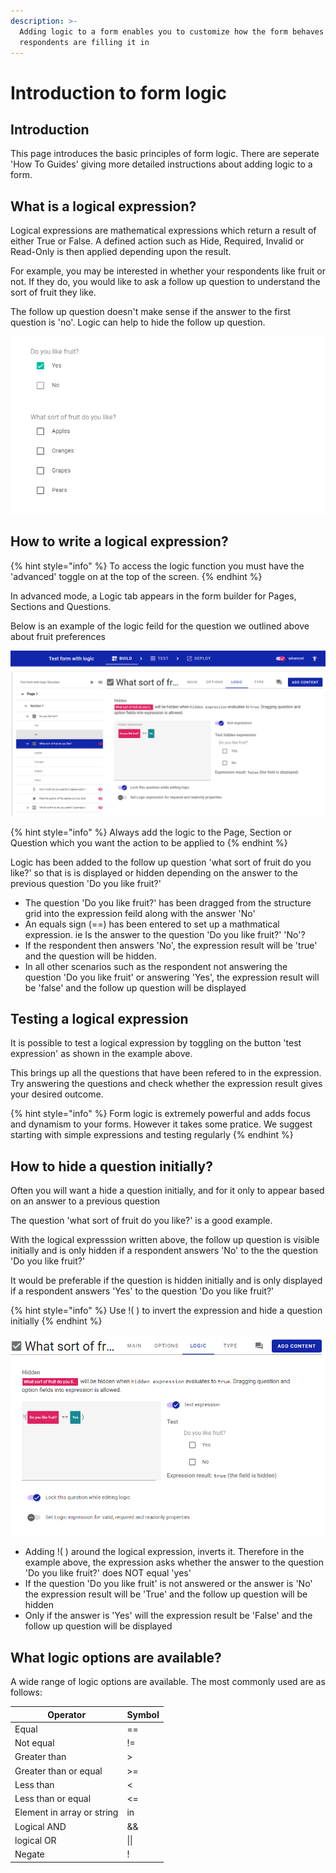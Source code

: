 ```yaml
---
description: >-
  Adding logic to a form enables you to customize how the form behaves when
  respondents are filling it in
---
```


# Introduction to form logic

## Introduction

This page introduces the basic principles of form logic.  There are seperate 'How To Guides' giving more detailed instructions about adding logic to a form.

## What is a logical expression?

Logical expressions are mathematical expressions which return a result of either True or False.  A defined action such as Hide, Required, Invalid or Read-Only is then applied depending upon the result.

For example, you may be interested in whether your respondents like fruit or not.  If they do, you would like to ask a follow up question to understand the sort of fruit they like. &#x20;

The follow up question doesn't make sense if the answer to the first question is 'no'.  Logic can help to hide the follow up question.

![Example of a question where logic can help](<../../.gitbook/assets/image (300) (1) (1) (1) (1) (1) (1).png>)

## How to write a logical expression?

{% hint style="info" %}
To access the logic function you must have the 'advanced' toggle on at the top of the screen.&#x20;
{% endhint %}

In advanced mode, a Logic tab appears in the form builder for Pages, Sections and Questions. &#x20;

Below is an example of the logic feild for the question we outlined above about fruit preferences

![](<../../.gitbook/assets/image (304) (1) (1) (1) (1) (1) (1) (1).png>)

{% hint style="info" %}
Always add the logic to the Page, Section or Question which you want the action to be applied to
{% endhint %}

Logic has been added to the follow up question 'what sort of fruit do you like?' so that is is displayed or hidden depending on the answer to the previous question 'Do you like fruit?'

* The question 'Do you like fruit?' has been dragged from the structure grid into the expression feild along with the answer 'No'
* An equals sign (==) has been entered to set up a mathmatical expression.  ie Is the answer to the question 'Do you like fruit?'  'No'? &#x20;
* If the respondent then answers 'No', the expression result will be 'true' and the question will be hidden. &#x20;
* In all other scenarios such as the respondent not answering the question 'Do you like fruit' or answering 'Yes', the expression result will be 'false' and the follow up question will be displayed

## Testing a logical expression

It is possible to test a logical expression by toggling on the button 'test expression' as shown in the example above. &#x20;

This brings up all the questions that have been refered to in the expression.   Try answering the questions and check whether the expression result gives your desired outcome.

{% hint style="info" %}
Form logic is extremely powerful and adds focus and dynamism to your forms.  However it takes some pratice.  We suggest starting with simple expressions and testing regularly
{% endhint %}

## How to hide a question initially?

Often you will want a hide a question initially, and for it only to appear based on an answer to a previous question

The question 'what sort of fruit do you like?' is a good example. &#x20;

With the logical expresssion written above, the follow up question is visible initially and is only hidden if a respondent answers 'No' to the the question 'Do you like fruit?'

It would be preferable if the question is hidden initially and is only displayed if a respondent answers 'Yes' to the question 'Do you like fruit?'

{% hint style="info" %}
Use !(  ) to invert the expression and hide a question initially
{% endhint %}

![](<../../.gitbook/assets/image (297) (1) (1) (1).png>)

* Adding !(  ) around the logical expression, inverts it.  Therefore in the example above, the expression asks whether the answer to the question 'Do you like fruit?' does NOT equal 'yes'
* If the question 'Do you like fruit' is not answered or the answer is 'No' the expression result will be 'True' and the follow up question will be hidden
* Only if the answer is 'Yes' will the expression result be 'False' and the follow up question will be displayed&#x20;

## What logic options are available?

A wide range of logic options are available.   The most commonly used are as follows:

| Operator                   | Symbol |
| -------------------------- | ------ |
| Equal                      | ==     |
| Not equal                  | !=     |
| Greater than               | >      |
| Greater than or equal      | >=     |
| Less than                  | <      |
| Less than or equal         | <=     |
| Element in array or string | in     |
| Logical AND                | &&     |
| logical OR                 | \|\|   |
| Negate                     | !      |
